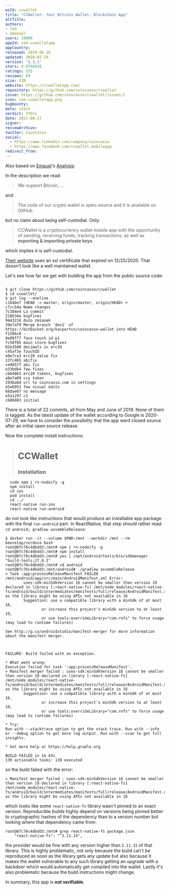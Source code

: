```yaml
---
wsId: ccwallet
title: "CCWallet: Your Bitcoin Wallet. Blockchain App"
altTitle: 
authors:
- leo
- emanuel
users: 10000
appId: com.ccwalletapp
appCountry: 
released: 2019-06-26
updated: 2020-07-29
version: "1.3.1"
stars: 4.0766916
ratings: 555
reviews: 69
size: 22M
website: https://ccwalletapp.com/
repository: https://github.com/coincasso/ccwallet
issue: https://github.com/coincasso/ccwallet/issues/1
icon: com.ccwalletapp.png
bugbounty: 
meta: stale
verdict: ftbfs
date: 2021-08-17
signer: 
reviewArchive:
twitter: CoinCasso
social:
  - https://www.linkedin.com/company/coincasso
  - https://www.facebook.com/ccwallet.mobileapp
redirect_from:
---
```


Also based on [Emauel](https://gitlab.com/e3amn2l)'s
[Analysis](https://gitlab.com/walletscrutiny/walletScrutinyCom/-/issues/172#note_522567637):

In the description we read:

> We support Bitcoin, ...

and

> The code of our crypto wallet is open-source and it is available on GitHub.

but no claim about being self-custodial. Only:

> CCWallet is a cryptocurrency wallet mobile app with the opportunity of
  sending, receiving funds, tracking transactions, as well as
  **exporting & importing private keys**.

which implies it is self-custodial.

[Their website](https://ccwalletapp.com/) uses an ssl certificate that expired
on 12/25/2020. That doesn't look like a well maintained wallet.

Let's see how far we get with building the app from the public source code:

```

$ git clone https://github.com/coincasso/ccwallet
$ cd ccwallet/
$ git log --oneline 
c1b4be7 (HEAD -> master, origin/master, origin/HEAD) +
c7cc54a Name changes
7c384e4 La commit
210b34a bugfixes
9443216 duzo zmianek
39e7af9 Merge branch 'dev1' of https://bitbucket.org/kacpertcn/coincasso-wallet into HEAD
f1586c0 -
9e08f77 face touch id p1
fc58f85 main store bugfixes
82e3500 decimals in erc20
c45af3e TouchID
e0e7ca3 erc20 value fix
13fc465 abifix
ce9857f abi fix
e33bdb4 few fixes
cb64865 erc20 tokens, bugfixes
a8e7a09 ccx token
293ba8d url to coincasso.com in settings
e5e6052 few visual edits
66dae07 no message
e5a1297 с1
cb8b083 initial
```

There is a total of 22 commits, all from May and June of 2019. None of them is
tagged. As the latest update of the wallet according to Google is 2020-07-29, we
have to consider the possibility that the app went closed source after an
initial open source release.

Now the complete install instructions:

> # CCWallet 
> 
> ### Installation
      sudo npm i rn-nodeify -g
      npm install
      cd ios
      pod install
      cd ../
      react-native run-ios
      react-native run-android

do not look like instructions that would produce an installable app package with
the final `run-android` part. In ReactNative, that step should rather read:
`cd android; gradlew assembleRelease`:

```
$ docker run -it --volume $PWD:/mnt --workdir /mnt --rm beevelop/cordova bash
root@8fc76c4dbdd3:/mnt# npm i rn-nodeify -g
root@8fc76c4dbdd3:/mnt# npm install
root@8fc76c4dbdd3:/mnt# yes | /opt/android/tools/bin/sdkmanager "build-tools;27.0.3"
root@8fc76c4dbdd3:/mnt# cd android
root@8fc76c4dbdd3:/mnt/android# ./gradlew assembleRelease
> Task :app:processReleaseManifest FAILED
/mnt/android/app/src/main/AndroidManifest.xml Error:
        uses-sdk:minSdkVersion 16 cannot be smaller than version 19 declared in library [:react-native-fs] /mnt/node_modules/react-native-fs/android/build/intermediates/manifests/full/release/AndroidManifest.xml as the library might be using APIs not available in 16
        Suggestion: use a compatible library with a minSdk of at most 16,
                or increase this project's minSdk version to at least 19,
                or use tools:overrideLibrary="com.rnfs" to force usage (may lead to runtime failures)

See http://g.co/androidstudio/manifest-merger for more information about the manifest merger.



FAILURE: Build failed with an exception.

* What went wrong:
Execution failed for task ':app:processReleaseManifest'.
> Manifest merger failed : uses-sdk:minSdkVersion 16 cannot be smaller than version 19 declared in library [:react-native-fs] /mnt/node_modules/react-native-fs/android/build/intermediates/manifests/full/release/AndroidManifest.xml as the library might be using APIs not available in 16
        Suggestion: use a compatible library with a minSdk of at most 16,
                or increase this project's minSdk version to at least 19,
                or use tools:overrideLibrary="com.rnfs" to force usage (may lead to runtime failures)

* Try:
Run with --stacktrace option to get the stack trace. Run with --info or --debug option to get more log output. Run with --scan to get full insights.

* Get more help at https://help.gradle.org

BUILD FAILED in 1m 43s
139 actionable tasks: 139 executed
```

so the build failed with the error:

```
> Manifest merger failed : uses-sdk:minSdkVersion 16 cannot be smaller than version 19 declared in library [:react-native-fs] /mnt/node_modules/react-native-fs/android/build/intermediates/manifests/full/release/AndroidManifest.xml as the library might be using APIs not available in 16
```

which looks like some `react-native-fs` library wasn't pinned to an exact version. Reproducible
builds highly depend on versions being pinned better to cryptographic hashes of
the dependency than to a version number but looking where that dependency came
from:

```
root@8fc76c4dbdd3:/mnt# grep react-native-fs package.json
    "react-native-fs": "^2.11.15",
```

the provider would be fine with any version higher than `2.11.15` of that
library. This is highly problematic, not only because the build can't be
reproduced as soon as the library gets any update but also because it makes the
wallet vulnerable to any such library getting an upgrade with a backdoor which
would automatically get compiled into the wallet. Lastly it's also problematic
because the build instructions might change.

In summary, this app is **not verifiable**.
